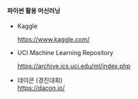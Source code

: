 #### 파이썬 활용 머신러닝


- Kaggle

    https://www.kaggle.com/


- UCI Machine Learning Repository
    
    https://archive.ics.uci.edu/ml/index.php
    
    
- 데이콘 (경진대회)   
    https://dacon.io/
